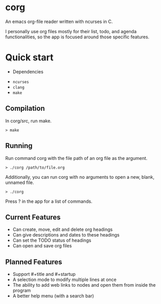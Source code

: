 # corg
An emacs org-file reader written with ncurses in C.

I personally use org files mostly for their list, todo, and agenda functionalities, so the app is focused around those specific features.

# Quick start
* Dependencies
 - `ncurses`
 - `clang`
 - `make`
## Compilation
In corg/src, run make.
```
> make
```

## Running
Run command corg with the file path of an org file as the argument.
```
> ./corg /path/to/file.org
```

Additionally, you can run corg with no arguments to open a new, blank, unnamed file.
```
> ./corg
```

Press ? in the app for a list of commands.

## Current Features
- Can create, move, edit and delete org headings
- Can give descriptions and dates to these headings
- Can set the TODO status of headings
- Can open and save org files

## Planned Features
- Support #+title and #+startup
- A selection mode to modify multiple lines at once
- The ability to add web links to nodes and open them from inside the program
- A better help menu (with a search bar)
